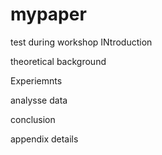 # mypaper
test during workshop
INtroduction 

theoretical background 


Experiemnts

analysse data

conclusion 

appendix
details
